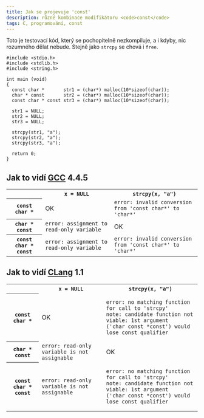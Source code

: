 ```yaml
---
title: Jak se projevuje 'const'
description: různé kombinace modifikátoru <code>const</code>
tags: C, programování, const
---
```


Toto je testovací kód, který se pochopitelně nezkompiluje, a i kdyby, nic
rozumného dělat nebude. Stejně jako `strcpy` se chová i `free`.

~~~~~~~~~~~~~~~~~~~~~~~~~~~~~~~~~~~~~~~~~~~~~~~~~~~~~~~~ {.c}
#include <stdio.h>
#include <stdlib.h>
#include <string.h>

int main (void)
{
  const char *       str1 = (char*) malloc(10*sizeof(char));
  char * const       str2 = (char*) malloc(10*sizeof(char));
  const char * const str3 = (char*) malloc(10*sizeof(char));

  str1 = NULL;
  str2 = NULL;
  str3 = NULL;

  strcpy(str1, "a");
  strcpy(str2, "a");
  strcpy(str3, "a");

  return 0;
}
~~~~~~~~~~~~~~~~~~~~~~~~~~~~~~~~~~~~~~~~~~~~~~~~~~~~~~~~~~~~~~~~~~~~~~~

## Jak to vidí [GCC](http://gcc.gnu.org/) 4.4.5

<table>
  <tr>
    <th></th>
    <th><code>x = NULL</code></th>
    <th><code>strcpy(x, "a")</code></th>
  </tr>
  <tr>
    <th><code>const char *</code></th>
    <td>OK</td>
    <td><code>error: invalid conversion from 'const char*' to 'char*'</code></td>
  </tr>
  <tr>
    <th><code>char * const</code></th>
    <td><code>error: assignment to read-only variable</code></td>
    <td>OK</td>
  </tr>
  <tr>
    <th><code>const char * const</code></th>
    <td><code>error: assignment to read-only variable</code></td>
    <td><code>error: invalid conversion from 'const char*' to 'char*'</code></td>
  </tr>
</table>

## Jak to vidí [CLang](http://clang.llvm.org/) 1.1

<table>
  <tr>
    <th></th>
    <th><code>x = NULL</code></th>
    <th><code>strcpy(x, "a")</code></th>
  </tr>
  <tr>
    <th><code>const char *</code></th>
    <td>OK</td>
    <td><pre><code class="long">error: no matching function for call to 'strcpy'
note: candidate function not viable: 1st argument
('char&nbsp;const&nbsp;*const') would lose const qualifier</code></pre></td>
  </tr>
  <tr>
    <th><code>char * const</code></th>
    <td><code>error: read-only variable is not assignable</code></td>
    <td>OK</td>
  </tr>
  <tr>
    <th><code>const char * const</code></th>
    <td><code>error: read-only variable is not assignable</code></td>
    <td><pre><code class="long">error: no matching function for call to 'strcpy'
note: candidate function not viable: 1st argument
('char&nbsp;const&nbsp;*const') would lose const qualifier</code></pre></td>
  </tr>
</table>


